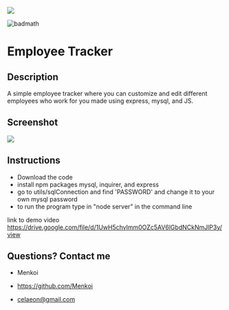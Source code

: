 <img src="https://i.imgur.com/cwLTOc4.png"/></a>

![badmath](https://img.shields.io/badge/License-MIT-blue)

# Employee Tracker

## Description
A simple employee tracker where you can customize and edit different employees who work for you made using express, mysql, and JS.

## Screenshot
<img src="https://i.imgur.com/URScbck.png"/></a>

## Instructions
- Download the code
- install npm packages mysql, inquirer, and express
- go to utils/sqlConnection and find 'PASSWORD' and change it to your own mysql password
- to run the program type in "node server" in the command line

link to demo video
https://drive.google.com/file/d/1UwH5chvlmm0OZc5AV6lGbdNCkNmJlP3y/view

 ## Questions? Contact me

  - Menkoi

  - https://github.com/Menkoi

  - celaeon@gmail.com
